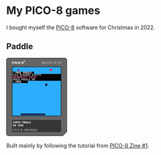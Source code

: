 # My PICO-8 games

I bought myself the [PICO-8](https://www.lexaloffle.com/pico-8.php) software for Christmas in 2022.


## Paddle

![](paddle/paddle.p8.png)

Built mainly by following the tutorial from [PICO-8 Zine #1](https://sectordub.itch.io/pico-8-fanzine-1).
